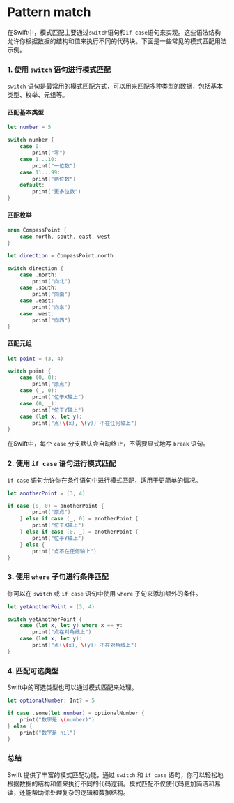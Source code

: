 # Pattern match
在Swift中，模式匹配主要通过`switch`语句和`if case`语句来实现。这些语法结构允许你根据数据的结构和值来执行不同的代码块。下面是一些常见的模式匹配用法示例。

### 1. 使用 `switch` 语句进行模式匹配

`switch` 语句是最常用的模式匹配方式，可以用来匹配多种类型的数据，包括基本类型、枚举、元组等。

#### 匹配基本类型

```swift
let number = 5

switch number {
    case 0:
        print("零")
    case 1...10:
        print("一位数")
    case 11...99:
        print("两位数")
    default:
        print("更多位数")
}
```

#### 匹配枚举

```swift
enum CompassPoint {
    case north, south, east, west
}

let direction = CompassPoint.north

switch direction {
    case .north:
        print("向北")
    case .south:
        print("向南")
    case .east:
        print("向东")
    case .west:
        print("向西")
}
```

#### 匹配元组

```swift
let point = (3, 4)

switch point {
    case (0, 0):
        print("原点")
    case (_, 0):
        print("位于X轴上")
    case (0, _):
        print("位于Y轴上")
    case (let x, let y):
        print("点(\(x), \(y)) 不在任何轴上")
}
```
在Swift中，每个 `case` 分支默认会自动终止，不需要显式地写 `break` 语句。

### 2. 使用 `if case` 语句进行模式匹配

`if case` 语句允许你在条件语句中进行模式匹配，适用于更简单的情况。

```swift
let anotherPoint = (3, 4)

if case (0, 0) = anotherPoint {
        print("原点")
    } else if case (_, 0) = anotherPoint {
        print("位于X轴上")
    } else if case (0, _) = anotherPoint {
        print("位于Y轴上")
    } else {
        print("点不在任何轴上")
}
```

### 3. 使用 `where` 子句进行条件匹配

你可以在 `switch` 或 `if case` 语句中使用 `where` 子句来添加额外的条件。

```swift
let yetAnotherPoint = (3, 4)

switch yetAnotherPoint {
    case (let x, let y) where x == y:
        print("点在对角线上")
    case (let x, let y):
        print("点(\(x), \(y)) 不在对角线上")
}
```

### 4. 匹配可选类型

Swift中的可选类型也可以通过模式匹配来处理。

```swift
let optionalNumber: Int? = 5

if case .some(let number) = optionalNumber {
    print("数字是 \(number)")
} else {
    print("数字是 nil")
}
```

### 总结
Swift 提供了丰富的模式匹配功能，通过 `switch` 和 `if case` 语句，你可以轻松地根据数据的结构和值来执行不同的代码逻辑。模式匹配不仅使代码更加简洁和易读，还能帮助你处理复杂的逻辑和数据结构。